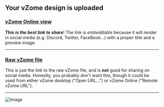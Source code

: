 ## Your vZome design is uploaded

### [vZome Online view][embed]

***This is the best link to share***!  The link is *embeddable* because it will render in social media (e.g. Discord, Twitter, FaceBook...) with a proper title and a preview image.

---

### [Raw vZome file][raw]

This is just the link to the raw vZome file, and is **not** good for
sharing on social media.
Honestly, you probably don't want this, though it could be used from either
vZome desktop ("Open URL...") or vZome Online ("Remote vZome URL").

---

![Image](< 60-gon-field-Corner-steps.png>)


[embed]: <https://vzome.com/app/embed.py?url=https://raw.githubusercontent.com/John-Kostick/vzome-sharing/main/2021/09/07/16-22-27-%2B60-gon-field-Corner-steps/+60-gon-field-Corner-steps.vZome>
[raw]: <https://raw.githubusercontent.com/John-Kostick/vzome-sharing/main/2021/09/07/16-22-27-+60-gon-field-Corner-steps/ 60-gon-field-Corner-steps.vZome>
